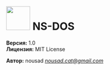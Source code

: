 # <img src="https://raw.githubusercontent.com/NousadS/nsdos/master/static/assets/images/nsdos.png" width="64px" height="64px"> NS-DOS

**Версия:** 1.0 \
**Лицензия:** MIT License

**Автор:** nousad *<nousad.cat@gmail.com>*